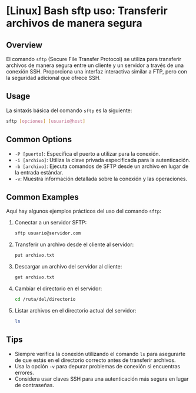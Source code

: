 # [Linux] Bash sftp uso: Transferir archivos de manera segura

## Overview
El comando `sftp` (Secure File Transfer Protocol) se utiliza para transferir archivos de manera segura entre un cliente y un servidor a través de una conexión SSH. Proporciona una interfaz interactiva similar a FTP, pero con la seguridad adicional que ofrece SSH.

## Usage
La sintaxis básica del comando `sftp` es la siguiente:

```bash
sftp [opciones] [usuario@host]
```

## Common Options
- `-P [puerto]`: Especifica el puerto a utilizar para la conexión.
- `-i [archivo]`: Utiliza la clave privada especificada para la autenticación.
- `-b [archivo]`: Ejecuta comandos de SFTP desde un archivo en lugar de la entrada estándar.
- `-v`: Muestra información detallada sobre la conexión y las operaciones.

## Common Examples
Aquí hay algunos ejemplos prácticos del uso del comando `sftp`:

1. Conectar a un servidor SFTP:
   ```bash
   sftp usuario@servidor.com
   ```

2. Transferir un archivo desde el cliente al servidor:
   ```bash
   put archivo.txt
   ```

3. Descargar un archivo del servidor al cliente:
   ```bash
   get archivo.txt
   ```

4. Cambiar el directorio en el servidor:
   ```bash
   cd /ruta/del/directorio
   ```

5. Listar archivos en el directorio actual del servidor:
   ```bash
   ls
   ```

## Tips
- Siempre verifica la conexión utilizando el comando `ls` para asegurarte de que estás en el directorio correcto antes de transferir archivos.
- Usa la opción `-v` para depurar problemas de conexión si encuentras errores.
- Considera usar claves SSH para una autenticación más segura en lugar de contraseñas.
